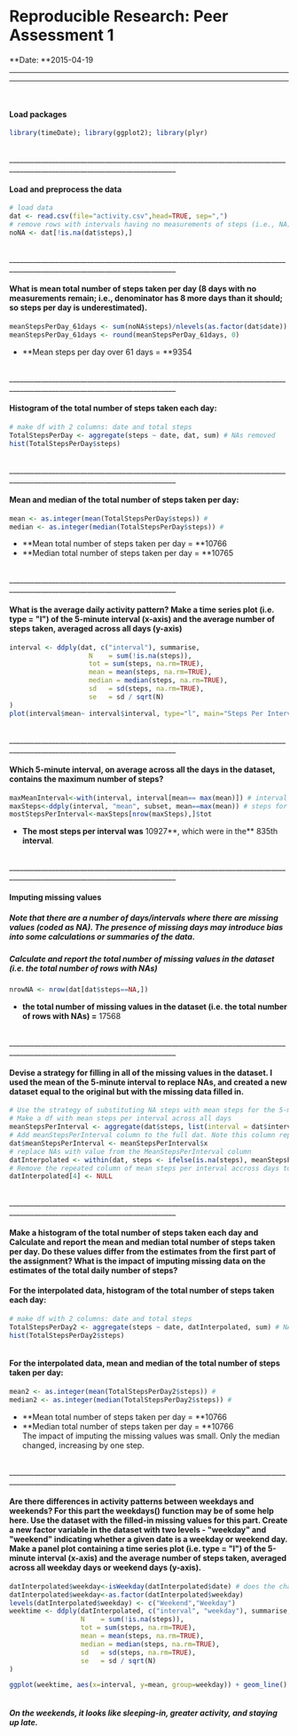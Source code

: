 # Reproducible Research: Peer Assessment 1

**Date:  **2015-04-19
<br />
_____________________________________________________________________________________________________________________________
_____________________________________________________________________________________________________________________________
<br />

#### Load packages

```r
library(timeDate); library(ggplot2); library(plyr)
```

<br />
_____________________________________________________________________________________________________________________________
<br />

#### Load and preprocess the data

```r
# load data
dat <- read.csv(file="activity.csv",head=TRUE, sep=",")
# remove rows with intervals having no measurements of steps (i.e., NA) ; but keeps nlevels of days (i.e., 61) even though a day such as 2012-10-01 was only NA. Measurements of steps was made on only 53 days 
noNA <- dat[!is.na(dat$steps),]
```
<br />
_____________________________________________________________________________________________________________________________
<br />

#### What is mean total number of steps taken per day (8 days with no measurements remain; i.e., denominator has 8 more days than it should; so steps per day is underestimated). 

```r
meanStepsPerDay_61days <- sum(noNA$steps)/nlevels(as.factor(dat$date))
meanStepsPerDay_61days <- round(meanStepsPerDay_61days, 0)
```
+ **Mean steps per day over 61 days =  **9354
<br />
_____________________________________________________________________________________________________________________________
<br />

#### Histogram of the total number of steps taken each day:

```r
# make df with 2 columns: date and total steps
TotalStepsPerDay <- aggregate(steps ~ date, dat, sum) # NAs removed
hist(TotalStepsPerDay$steps)
```

<img src="PA1_template_files/figure-html/unnamed-chunk-3-1.png" title="" alt="" style="display: block; margin: auto;" />
<br />
_____________________________________________________________________________________________________________________________
<br />

#### Mean and median of the total number of steps taken per day:

```r
mean <- as.integer(mean(TotalStepsPerDay$steps)) # 
median <- as.integer(median(TotalStepsPerDay$steps)) # 
```
+ **Mean total number of steps taken per day =  **10766
+ **Median total number of steps taken per day =  **10765
<br />
_____________________________________________________________________________________________________________________________
<br />

#### What is the average daily activity pattern? Make a time series plot (i.e. type = "l") of the 5-minute interval (x-axis) and the average number of steps taken, averaged across all days (y-axis)


```r
interval <- ddply(dat, c("interval"), summarise,
                    N    = sum(!is.na(steps)),
                    tot = sum(steps, na.rm=TRUE),
                    mean = mean(steps, na.rm=TRUE),
                    median = median(steps, na.rm=TRUE),
                    sd   = sd(steps, na.rm=TRUE),
                    se   = sd / sqrt(N)
)
plot(interval$mean~ interval$interval, type="l", main="Steps Per Interval: Average of All Days")
```

<img src="PA1_template_files/figure-html/AveStepsPerInterval-1.png" title="" alt="" style="display: block; margin: auto;" />
<br />
_____________________________________________________________________________________________________________________________
<br />

#### Which 5-minute interval, on average across all the days in the dataset, contains the maximum number of steps?


```r
maxMeanInterval<-with(interval, interval[mean== max(mean)]) # interval with maximum steps
maxSteps<-ddply(interval, "mean", subset, mean==max(mean)) # steps for all intervals
mostStepsPerInterval<-maxSteps[nrow(maxSteps),]$tot
```

+ **The most steps per interval was** 10927**, which were in the** 835th **interval**. 
<br />
_____________________________________________________________________________________________________________________________
<br />

#### Imputing missing values
##### Note that there are a number of days/intervals where there are missing values (coded as NA). The presence of missing days may introduce bias into some calculations or summaries of the data.

##### Calculate and report the total number of missing values in the dataset (i.e. the total number of rows with NAs)

```r
nrowNA <- nrow(dat[dat$steps==NA,])
```

+ **the total number of missing values in the dataset (i.e. the total number of rows with NAs) =** 17568

<br />
_____________________________________________________________________________________________________________________________
<br />

#### Devise a strategy for filling in all of the missing values in the dataset. I used the mean of the 5-minute interval to replace NAs, and created a new dataset equal to the original but with the missing data filled in.


```r
# Use the strategy of substituting NA steps with mean steps for the 5-minute interval 
# Make a df with mean steps per interval across all days
meanStepsPerInterval <- aggregate(dat$steps, list(interval = dat$interval), mean, na.rm=TRUE)
# Add meanStepsPerInterval column to the full dat. Note this column repeats for each day. 
dat$meanStepsPerInterval <- meanStepsPerInterval$x
# replace NAs with value from the MeanStepsPerInterval column
datInterpolated <- within(dat, steps <- ifelse(is.na(steps), meanStepsPerInterval, steps))
# Remove the repeated column of mean steps per interval accross days to "Create a new dataset that is equal to the original dataset but with the missing data filled in"
datInterpolated[4] <- NULL
```

<br />
_____________________________________________________________________________________________________________________________
<br />

#### Make a histogram of the total number of steps taken each day and Calculate and report the mean and median total number of steps taken per day. Do these values differ from the estimates from the first part of the assignment? What is the impact of imputing missing data on the estimates of the total daily number of steps?

#### For the interpolated data, histogram of the total number of steps taken each day:

```r
# make df with 2 columns: date and total steps
TotalStepsPerDay2 <- aggregate(steps ~ date, datInterpolated, sum) # NAs removed
hist(TotalStepsPerDay2$steps)
```

<img src="PA1_template_files/figure-html/unnamed-chunk-8-1.png" title="" alt="" style="display: block; margin: auto;" />

#### For the interpolated data, mean and median of the total number of steps taken per day:

```r
mean2 <- as.integer(mean(TotalStepsPerDay2$steps)) # 
median2 <- as.integer(median(TotalStepsPerDay2$steps)) # 
```
+ **Mean total number of steps taken per day =  **10766
+ **Median total number of steps taken per day =  **10766  
The impact of imputing the missing values was small. Only the median changed, increasing by one step.

<br />
_____________________________________________________________________________________________________________________________
<br />

#### Are there differences in activity patterns between weekdays and weekends? For this part the weekdays() function may be of some help here. Use the dataset with the filled-in missing values for this part. Create a new factor variable in the dataset with two levels - "weekday" and "weekend" indicating whether a given date is a weekday or weekend day. Make a panel plot containing a time series plot (i.e. type = "l") of the 5-minute interval (x-axis) and the average number of steps taken, averaged across all weekday days or weekend days (y-axis).

```r
datInterpolated$weekday<-isWeekday(datInterpolated$date) # does the character need to be converted to dateTime?
datInterpolated$weekday<-as.factor(datInterpolated$weekday)
levels(datInterpolated$weekday) <- c("Weekend","Weekday")
weektime <- ddply(datInterpolated, c("interval", "weekday"), summarise,
                  N    = sum(!is.na(steps)),
                  tot = sum(steps, na.rm=TRUE),
                  mean = mean(steps, na.rm=TRUE),
                  median = median(steps, na.rm=TRUE),
                  sd   = sd(steps, na.rm=TRUE),
                  se   = sd / sqrt(N)
)

ggplot(weektime, aes(x=interval, y=mean, group=weekday)) + geom_line() + facet_wrap(~weekday, ncol=1) + ggtitle("Average Number of Steps Taken: Weekends vs. Weekdays\n")
```

<img src="PA1_template_files/figure-html/unnamed-chunk-10-1.png" title="" alt="" style="display: block; margin: auto;" />

##### On the weekends, it looks like sleeping-in, greater activity, and staying up late. 




